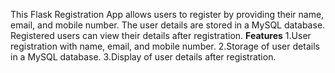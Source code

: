 This Flask Registration App allows users to register by providing their name, email, and mobile number. The user details are stored in a MySQL database. Registered users can view their details after registration.
**Features**
1.User registration with name, email, and mobile number.
2.Storage of user details in a MySQL database.
3.Display of user details after registration.
